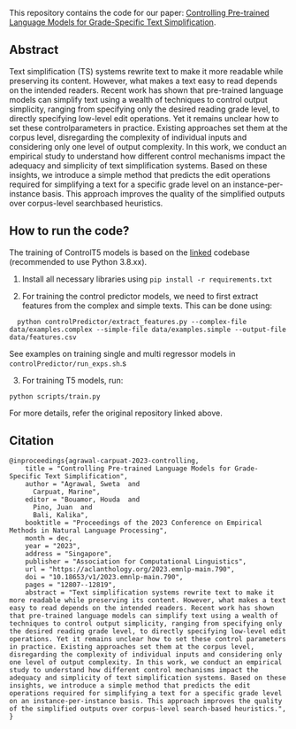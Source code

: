 
This repository contains the code for our paper: [Controlling Pre-trained Language Models
for Grade-Specific Text Simplification](https://aclanthology.org/2023.emnlp-main.790.pdf).

## Abstract

Text simplification (TS) systems rewrite text to make it more readable while preserving its content. However, what makes a text easy to read depends on the intended readers. Recent work has shown that pre-trained language models can simplify text using a wealth of techniques to control output simplicity, ranging from specifying only the desired reading grade level, to directly specifying low-level edit operations. Yet it remains unclear how to set these controlparameters in practice. Existing approaches set them at the corpus level, disregarding the complexity of individual inputs and considering only one level of output complexity. In this work, we conduct an empirical study to understand how different control mechanisms impact the adequacy and simplicity of text simplification systems. Based on these insights, we introduce a simple method that predicts the edit operations required for simplifying a text for a specific grade level on an instance-per-instance basis. This approach improves the quality of the simplified outputs over corpus-level searchbased heuristics.

## How to run the code?

The training of ControlT5 models is based on the [linked](https://github.com/KimChengSHEANG/TS_T5) codebase (recommended to use  Python 3.8.xx). 

1. Install all necessary libraries using `pip install -r requirements.txt`

2. For training the control predictor models, we need to first extract features from the complex and simple texts. This can be done using:

```
  python controlPredictor/extract_features.py --complex-file data/examples.complex --simple-file data/examples.simple --output-file data/features.csv
```

See examples on training single and multi regressor models in `controlPredictor/run_exps.sh`.s


3. For training T5 models, run:

```
python scripts/train.py
```

For more details, refer the original repository linked above. 

## Citation

```
@inproceedings{agrawal-carpuat-2023-controlling,
    title = "Controlling Pre-trained Language Models for Grade-Specific Text Simplification",
    author = "Agrawal, Sweta  and
      Carpuat, Marine",
    editor = "Bouamor, Houda  and
      Pino, Juan  and
      Bali, Kalika",
    booktitle = "Proceedings of the 2023 Conference on Empirical Methods in Natural Language Processing",
    month = dec,
    year = "2023",
    address = "Singapore",
    publisher = "Association for Computational Linguistics",
    url = "https://aclanthology.org/2023.emnlp-main.790",
    doi = "10.18653/v1/2023.emnlp-main.790",
    pages = "12807--12819",
    abstract = "Text simplification systems rewrite text to make it more readable while preserving its content. However, what makes a text easy to read depends on the intended readers. Recent work has shown that pre-trained language models can simplify text using a wealth of techniques to control output simplicity, ranging from specifying only the desired reading grade level, to directly specifying low-level edit operations. Yet it remains unclear how to set these control parameters in practice. Existing approaches set them at the corpus level, disregarding the complexity of individual inputs and considering only one level of output complexity. In this work, we conduct an empirical study to understand how different control mechanisms impact the adequacy and simplicity of text simplification systems. Based on these insights, we introduce a simple method that predicts the edit operations required for simplifying a text for a specific grade level on an instance-per-instance basis. This approach improves the quality of the simplified outputs over corpus-level search-based heuristics.",
}
```
